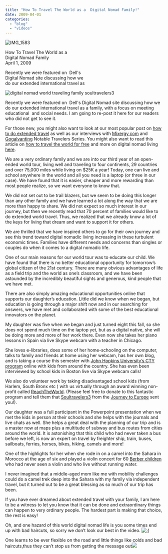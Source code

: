 ```yaml
---
title: "How To Travel The World as a  Digital Nomad Family!"
date: 2009-04-01
categories: 
  - "blog"
  - "videos"
---
```


[](https://pub-ac94b3f306b24c0dba4238943c97f2e1.r2.dev/6a00e5502a9507883301156fb43f1a970b-150x150-1.jpg)![IMG_1583](https://pub-ac94b3f306b24c0dba4238943c97f2e1.r2.dev/6a00e5502a9507883301156ebaf006970c.jpg)

How To Travel The World as a   
Digital Nomad Family  
April 1, 2009

Recently we were featured on  Dell's  
Digital Nomad site discussing how we  
do our extended international travel as

<!--more-->

![digital nomad world traveling family soultravelers3](https://pub-ac94b3f306b24c0dba4238943c97f2e1.r2.dev/6a00e5502a9507883301156fb43f1a970b.jpg)

Recently we were featured on  Dell's Digital Nomad site discussing how we do our extended international travel as a family, with a focus on meeting educational  and social needs. I am going to re-post it here for our readers who did not get to see it.

For those new, you might also want to look at our most popular post on [how to do extended travel](http://soultravelers3new.local/2008/06/how-to-do-exten.html) as well as our interviews with [Mixergy,com](http://blog.mixergy.com/nomad-family/) and [Gogalvanting](http://www.galavanting.tv/interviews/2009/2/6/an-open-ended-around-the-world-journey-with-soultravelers3.html) Notable Travelers Series. You might also want to read this article on [how to travel the world for free](http://thetravelersnotebook.com/tag/travel-the-world-for-free/) and more on digital nomad living [here](http://blogs.computerworld.com/recession_woes_why_not_become_a_digital_nomad#comment-135861).

We are a very ordinary family and we are into our third year of an open-ended world tour, living well and traveling to four continents, 29 countries and over 75,000 miles while living on $25K a year! Today, one can live and school anywhere in the world and all you need is a laptop (or three in our case). We have found that it is easier, cheaper and more rewarding than most people realize, so we want everyone to know that.

We did not set out to be trail blazers, but we seem to be doing this longer than any other family and we have learned a lot along the way that we are more than happy to share. We did not expect so much interest in our journey, but then we recently read that 70 percent of families would like to do extended world travel. Thus, we realized that we already know a lot of the keys for living that dream and want to support it for others.

We are thrilled that we have inspired others to go for their own journey and see this trend toward digital nomadic living increasing in these turbulent economic times. Families have different needs and concerns than singles or couples do when it comes to a digital nomadic life.

One of our main reasons for our world tour was to educate our child. We have found that there is no better educational opportunity for tomorrow’s global citizen of the 21st century. There are many obvious advantages of life as a field trip and the world as one’s classroom, and we have been astounded by the incredibly beautiful sights and generous, kind people that we have met.

There are also simply amazing educational opportunities online that supports our daughter’s education. Little did we know when we began, but education is going through a major shift now and in our searching for answers, we have met and collaborated with some of the best educational innovators on the planet.

My daughter was five when we began and just turned eight this fall, so she does not spend much time on the laptop yet, but as a digital native, she will be doing more and more of her work there. Even now she takes her piano lessons in Spain via live Skype webcam with a teacher in Chicago.

She loves e-libraries, does some of her home-schooling on the computer, talks to family and friends at home using her webcam, has her own blog, and is taking a course this semester with [John Hopkins University’s CTY program](http://cty.jhu.edu/) online with kids from around the country. She has even been interviewed by school kids in Boston live via Skype webcam calls!

We also do volunteer work by taking disadvantaged school kids (from Harlem, South Bronx etc ) with us virtually through an award winning non-profit called [ReachTheWorld](http://www.reachtheworld.org/). (Please feel free to donate to this fantastic program and tell them that [Soultravelers3](http://www.twitter.com/soultravelers3) from the [Journey to Europe](http://www.reachtheworld.org/journey/journeytoeurope) sent you!).

Our daughter was a full participant in the Powerpoint presentation when we met the kids in person at their schools and she helps with the journals and live chats as well. She helps a great deal with the planning of our trip and is a master now at maps plus a multitude of subway and bus routes from cities around the world. It is astonishing that this child who had never taken a bus before we left, is now an expert on travel by freighter ship, train, buses, sailboats, ferries, horses, bikes, hiking, camels and more!

One of the highlights for her when she rode in on a camel into the Sahara in Morocco at the age of six and played a violin concert for 60 [Berber children](http://www.ewpnet.com/morocco/manning/21.htm) who had never seen a violin and who live without running water.

I never imagined that a middle-aged mom like me with mobility challenges could do a camel trek deep into the Sahara with my family via independent travel, but it turned out to be a great blessing as so much of our trip has been.

If you have ever dreamed about extended travel with your family, I am here to be a witness to let you know that it can be done and extraordinary things can happen to very ordinary people. The hardest part is making that choice, the rest is easy!

Oh, and one hazard of this world digital nomad life is you some times end up with bad haircuts, so sorry we don’t look our best in the video. ![;)](http://www.digitalnomads.com/wp-includes/images/smilies/icon_wink.gif)

One learns to be ever flexible on the road and little things like colds and bad haircuts,thus they can’t stop us from getting the message out![  
](http://www.reachtheworld.org/)

<script type="text/javascript">fastswfembed("http://www.youtube.com/v/L1AspeNfcGE&hl=en&fs=1",425,344,'1332-0');</script>

<script type="text/javascript">fastswfembed("http://www.youtube.com/v/0Ar90wOnWnM&hl=en&fs=1",425,344,'1332-1');</script>

<script type="text/javascript">fastswfembed("http://www.youtube.com/v/IrrAFDt9W_U&hl=en&fs=1",425,344,'1332-2');</script>

<script type="text/javascript" src="http://w.sharethis.com/widget/?tabs=web%2Cpost%2Cemail&charset=utf-8&style=default&publisher=590786f2-bbb1-46b8-958a-888877b11c52&headerbg=%23F5EED0&linkfg=%236b7611"></script>

[](javascript:void\(0\) "ShareThis via email, AIM, social bookmarking and networking sites, etc.")
